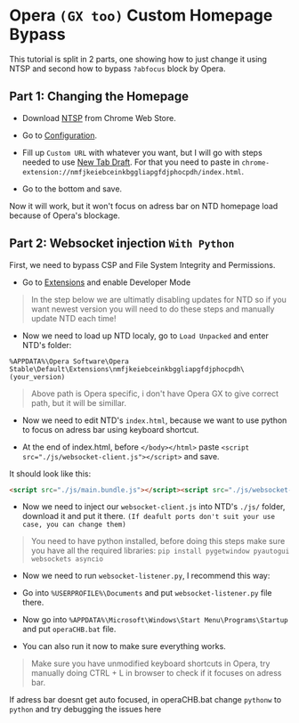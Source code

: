 # Opera `(GX too)` Custom Homepage Bypass

This tutorial is split in 2 parts, one showing how to just change it using NTSP and second how to bypass `?abfocus` block by Opera.

## Part 1: Changing the Homepage

- Download [NTSP](https://chromewebstore.google.com/detail/new-tab-start-page/mjfahldkpjhcnfbbmdhpjolcjpcfhcpj) from Chrome Web Store.

- Go to [Configuration](chrome-extension://mjfahldkpjhcnfbbmdhpjolcjpcfhcpj/options.html).

- Fill up `Custom URL` with whatever you want, but I will go with steps needed to use [New Tab Draft](https://chromewebstore.google.com/detail/new-tab-draft/nmfjkeiebceinkbggliapgfdjphocpdh). For that you need to paste in `chrome-extension://nmfjkeiebceinkbggliapgfdjphocpdh/index.html`.

- Go to the bottom and save.

Now it will work, but it won't focus on adress bar on NTD homepage load because of Opera's blockage.

## Part 2: Websocket injection `With Python`

First, we need to bypass CSP and File System Integrity and Permissions.

- Go to [Extensions](opera://extensions/) and enable Developer Mode

> In the step below we are ultimatly disabling updates for NTD so if you want newest version you will need to do these steps and manually update NTD each time!

- Now we need to load up NTD localy, go to `Load Unpacked` and enter NTD's folder:

```text
%APPDATA%\Opera Software\Opera Stable\Default\Extensions\nmfjkeiebceinkbggliapgfdjphocpdh\(your_version)
```

> Above path is Opera specific, i don't have Opera GX to give correct path, but it will be simillar.

- Now we need to edit NTD's `index.html`, because we want to use python to focus on adress bar using keyboard shortcut.

- At the end of index.html, before `</body></html>` paste `<script src="./js/websocket-client.js"></script>` and save.

It should look like this:

```html
<script src="./js/main.bundle.js"></script><script src="./js/websocket-client.js"></script></body></html>
```

- Now we need to inject our `websocket-client.js` into NTD's `./js/` folder, download it and put it there. `(If deafult ports don't suit your use case, you can change them)`

> You need to have python installed, before doing this steps make sure you have all the required libraries:
> `pip install pygetwindow pyautogui websockets asyncio`

- Now we need to run `websocket-listener.py`, I recommend this way:

- Go into `%USERPROFILE%\Documents` and put `websocket-listener.py` file there.

- Now go into `%APPDATA%\Microsoft\Windows\Start Menu\Programs\Startup` and put `operaCHB.bat` file.

- You can also run it now to make sure everything works.

> Make sure you have unmodified keyboard shortcuts in Opera, try manually doing CTRL + L in browser to check if it focuses on adress bar.

If adress bar doesnt get auto focused, in operaCHB.bat change `pythonw` to `python` and try debugging the issues here
